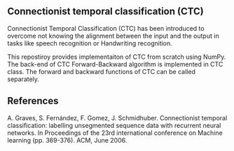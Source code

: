 ## Connectionist temporal classification (CTC)

Connectionist Temporal Classification (CTC) has been introduced to overcome not knowing the alignment between the input and the output in tasks like speech recognition or Handwriting recognition.

This repostiroy provides implementaiton of CTC from scratch using NumPy.
The back-end of CTC Forward-Backward algorithm is implemented in CTC class. 
The forward and backward functions of CTC can be called separately. 






## References
A. Graves, S. Fernández, F. Gomez, J. Schmidhuber. Connectionist temporal classification: labelling unsegmented sequence data with recurrent neural networks. In Proceedings of the 23rd international conference on Machine learning (pp. 369-376). ACM, June 2006.

